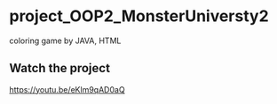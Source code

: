 # project_OOP2_MonsterUniversty2
 coloring game by JAVA, HTML

## Watch the project
https://youtu.be/eKlm9qAD0aQ
